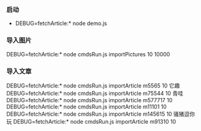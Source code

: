 ### 启动

- DEBUG=fetchArticle:* node demo.js

### 导入图片

DEBUG=fetchArticle:* node cmdsRun.js importPictures 10 10000

### 导入文章

DEBUG=fetchArticle:* node cmdsRun.js importArticle m5565 10
它趣 
DEBUG=fetchArticle:* node cmdsRun.js importArticle m75544 10
青哇
DEBUG=fetchArticle:* node cmdsRun.js importArticle m577717 10
DEBUG=fetchArticle:* node cmdsRun.js importArticle m11101 10
DEBUG=fetchArticle:* node cmdsRun.js importArticle m145615 10 
骚猪逗你玩
DEBUG=fetchArticle:* node cmdsRun.js importArticle m91310 10 

